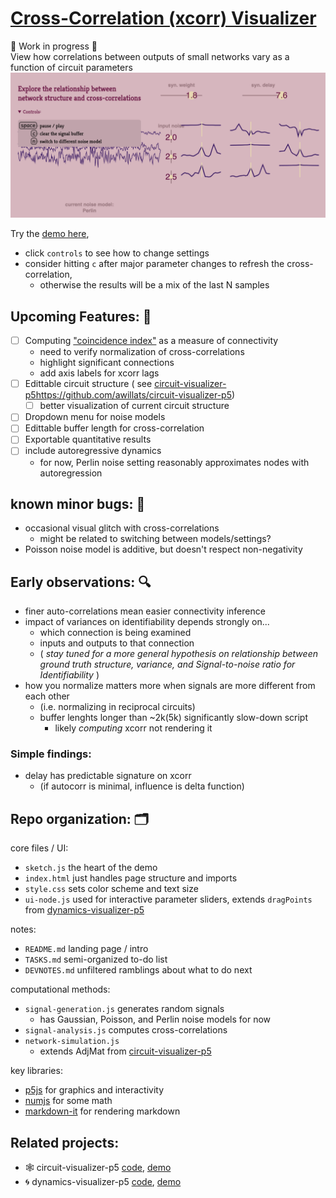 # [Cross-Correlation (xcorr) Visualizer](https://awillats.github.io/xcorr-visualizer-p5/)

🚧  Work in progress 🚧  
View how correlations between outputs of small networks vary as a function of circuit parameters
![preview of interface](assets/example_screenshot.png)

Try the [demo here](https://awillats.github.io/xcorr-visualizer-p5/),  
- click `controls` to see how to change settings
- consider hitting `c` after major parameter changes to refresh the cross-correlation,
  - otherwise the results will be a mix of the last N samples

## Upcoming Features: 🔮
- [ ] Computing ["coincidence index"](https://journals.plos.org/plosone/article?id=10.1371/journal.pone.0027431) as a measure of connectivity
  - need to verify normalization of cross-correlations
  - highlight significant connections   
  - add axis labels for xcorr lags
- [ ] Edittable circuit structure ( see [circuit-visualizer-p5]()https://github.com/awillats/circuit-visualizer-p5)
  - [ ] better visualization of current circuit structure 
- [ ] Dropdown menu for noise models
- [ ] Edittable buffer length for cross-correlation
- [ ] Exportable quantitative results
- [ ] include autoregressive dynamics
     - for now, Perlin noise setting reasonably approximates nodes with autoregression

## known minor bugs: 🐞
- occasional visual glitch with cross-correlations
  - might be related to switching between models/settings?
- Poisson noise model is additive, but doesn't respect non-negativity

## Early observations: 🔍 
- finer auto-correlations mean easier connectivity inference
- impact of variances on identifiability depends strongly on...
  - which connection is being examined
  - inputs and outputs to that connection
  - ( *stay tuned for a more general hypothesis on relationship between ground truth structure, variance, and Signal-to-noise ratio for Identifiability* )  
- how you normalize matters more when signals are more different from each other  
  - (i.e. normalizing in reciprocal circuits)
  - buffer lenghts longer than ~2k(5k) significantly slow-down script
      - likely *computing* xcorr not rendering it

### Simple findings:
- delay has predictable signature on xcorr  
  - (if autocorr is minimal, influence is delta function)

## Repo organization: 🗂️
core files / UI:  
- `sketch.js` the heart of the demo
- `index.html` just handles page structure and imports 
- `style.css` sets color scheme and text size 
- `ui-node.js` used for interactive parameter sliders, extends `dragPoints` from [dynamics-visualizer-p5](https://github.com/awillats/dynamics-visualizer-p://github.com/awillats/dynamics-visualizer-p5)  

notes:  
- `README.md` landing page / intro
- `TASKS.md` semi-organized to-do list
- `DEVNOTES.md` unfiltered ramblings about what to do next  

computational methods:
- `signal-generation.js` generates random signals
  - has Gaussian, Poisson, and Perlin noise models for now
- `signal-analysis.js` computes cross-correlations
- `network-simulation.js` 
  - extends AdjMat from [circuit-visualizer-p5](https://github.com/awillats/circuit-visualizer-p5/blob/main/AdjMat.j://github.com/awillats/circuit-visualizer-p5/blob/main/AdjMat.js)   

key libraries:
- [p5js](https://p5js.org/) for graphics and interactivity
- [numjs](https://github.com/nicolaspanel/numj ) for some math
- [markdown-it](https://markdown-it.github.io/) for rendering markdown


## Related projects: 
- 🕸️ circuit-visualizer-p5 [code](https://github.com/awillats/circuit-visualizer-p5), [demo](https://awillats.github.io/circuit-visualizer-p5/)
- 🌀 dynamics-visualizer-p5 [code](https://github.com/awillats/dynamics-visualizer-p5), [demo](awillats.github.io/dynamics-visualizer-p5/)

